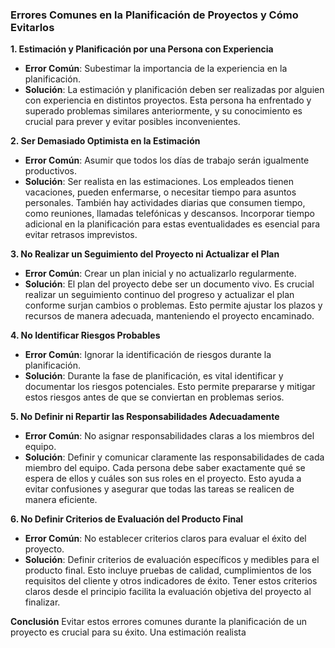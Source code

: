 
### Errores Comunes en la Planificación de Proyectos y Cómo Evitarlos

**1. Estimación y Planificación por una Persona con Experiencia**
- **Error Común**: Subestimar la importancia de la experiencia en la planificación.
- **Solución**: La estimación y planificación deben ser realizadas por alguien con experiencia en distintos proyectos. Esta persona ha enfrentado y superado problemas similares anteriormente, y su conocimiento es crucial para prever y evitar posibles inconvenientes.

**2. Ser Demasiado Optimista en la Estimación**
- **Error Común**: Asumir que todos los días de trabajo serán igualmente productivos.
- **Solución**: Ser realista en las estimaciones. Los empleados tienen vacaciones, pueden enfermarse, o necesitar tiempo para asuntos personales. También hay actividades diarias que consumen tiempo, como reuniones, llamadas telefónicas y descansos. Incorporar tiempo adicional en la planificación para estas eventualidades es esencial para evitar retrasos imprevistos.

**3. No Realizar un Seguimiento del Proyecto ni Actualizar el Plan**
- **Error Común**: Crear un plan inicial y no actualizarlo regularmente.
- **Solución**: El plan del proyecto debe ser un documento vivo. Es crucial realizar un seguimiento continuo del progreso y actualizar el plan conforme surjan cambios o problemas. Esto permite ajustar los plazos y recursos de manera adecuada, manteniendo el proyecto encaminado.

**4. No Identificar Riesgos Probables**
- **Error Común**: Ignorar la identificación de riesgos durante la planificación.
- **Solución**: Durante la fase de planificación, es vital identificar y documentar los riesgos potenciales. Esto permite prepararse y mitigar estos riesgos antes de que se conviertan en problemas serios.

**5. No Definir ni Repartir las Responsabilidades Adecuadamente**
- **Error Común**: No asignar responsabilidades claras a los miembros del equipo.
- **Solución**: Definir y comunicar claramente las responsabilidades de cada miembro del equipo. Cada persona debe saber exactamente qué se espera de ellos y cuáles son sus roles en el proyecto. Esto ayuda a evitar confusiones y asegurar que todas las tareas se realicen de manera eficiente.

**6. No Definir Criterios de Evaluación del Producto Final**
- **Error Común**: No establecer criterios claros para evaluar el éxito del proyecto.
- **Solución**: Definir criterios de evaluación específicos y medibles para el producto final. Esto incluye pruebas de calidad, cumplimientos de los requisitos del cliente y otros indicadores de éxito. Tener estos criterios claros desde el principio facilita la evaluación objetiva del proyecto al finalizar.

**Conclusión**
Evitar estos errores comunes durante la planificación de un proyecto es crucial para su éxito. Una estimación realista